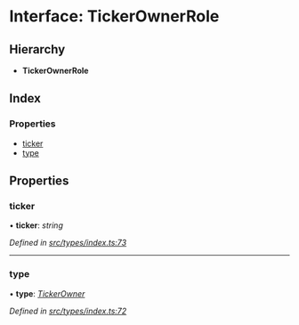 # Interface: TickerOwnerRole

## Hierarchy

* **TickerOwnerRole**

## Index

### Properties

* [ticker](tickerownerrole.md#ticker)
* [type](tickerownerrole.md#type)

## Properties

###  ticker

• **ticker**: *string*

*Defined in [src/types/index.ts:73](https://github.com/PolymathNetwork/polymesh-sdk/blob/90db508/src/types/index.ts#L73)*

___

###  type

• **type**: *[TickerOwner](../enums/roletype.md#tickerowner)*

*Defined in [src/types/index.ts:72](https://github.com/PolymathNetwork/polymesh-sdk/blob/90db508/src/types/index.ts#L72)*

